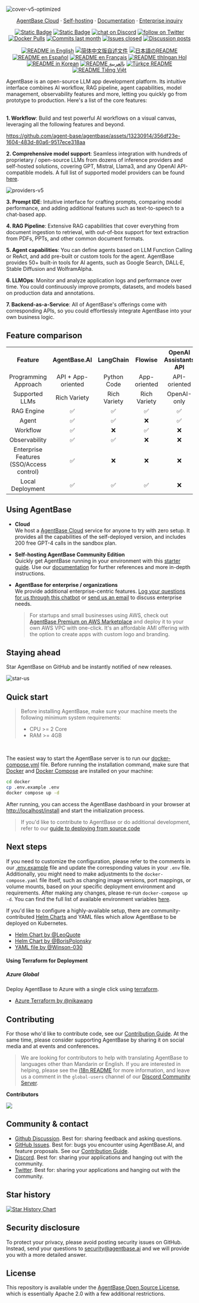 ![cover-v5-optimized](https://github.com/agent-base/agentbase/assets/13230914/f9e19af5-61ba-4119-b926-d10c4c06ebab)

<p align="center">
  <a href="https://cloud.agentbase.ai">AgentBase Cloud</a> ·
  <a href="https://docs.agentbase.ai/getting-started/install-self-hosted">Self-hosting</a> ·
  <a href="https://docs.agentbase.ai">Documentation</a> ·
  <a href="https://uagentbase.app/chat/22L1zSxg6yW1cWQg">Enterprise inquiry</a>
</p>

<p align="center">
    <a href="https://agentbase.ai" target="_blank">
        <img alt="Static Badge" src="https://img.shields.io/badge/Product-F04438"></a>
    <a href="https://agentbase.ai/pricing" target="_blank">
        <img alt="Static Badge" src="https://img.shields.io/badge/free-pricing?logo=free&color=%20%23155EEF&label=pricing&labelColor=%20%23528bff"></a>
    <a href="https://discord.gg/FngNHpbcY7" target="_blank">
        <img src="https://img.shields.io/discord/1082486657678311454?logo=discord&labelColor=%20%235462eb&logoColor=%20%23f5f5f5&color=%20%235462eb"
            alt="chat on Discord"></a>
    <a href="https://twitter.com/intent/follow?screen_name=agentbase_ai" target="_blank">
        <img src="https://img.shields.io/twitter/follow/agentbase_ai?logo=X&color=%20%23f5f5f5"
            alt="follow on Twitter"></a>
    <a href="https://hub.docker.com/u/agent-base" target="_blank">
        <img alt="Docker Pulls" src="https://img.shields.io/docker/pulls/agent-base/agentbase-web?labelColor=%20%23FDB062&color=%20%23f79009"></a>
    <a href="https://github.com/agent-base/agentbase/graphs/commit-activity" target="_blank">
        <img alt="Commits last month" src="https://img.shields.io/github/commit-activity/m/agent-base/agentbase?labelColor=%20%2332b583&color=%20%2312b76a"></a>
    <a href="https://github.com/agent-base/agentbase/" target="_blank">
        <img alt="Issues closed" src="https://img.shields.io/github/issues-search?query=repo%3Aagent-base%2Fagentbase%20is%3Aclosed&label=issues%20closed&labelColor=%20%237d89b0&color=%20%235d6b98"></a>
    <a href="https://github.com/agent-base/agentbase/discussions/" target="_blank">
        <img alt="Discussion posts" src="https://img.shields.io/github/discussions/agent-base/agentbase?labelColor=%20%239b8afb&color=%20%237a5af8"></a>
</p>

<p align="center">
  <a href="./README.md"><img alt="README in English" src="https://img.shields.io/badge/English-d9d9d9"></a>
  <a href="./README_CN.md"><img alt="简体中文版自述文件" src="https://img.shields.io/badge/简体中文-d9d9d9"></a>
  <a href="./README_JA.md"><img alt="日本語のREADME" src="https://img.shields.io/badge/日本語-d9d9d9"></a>
  <a href="./README_ES.md"><img alt="README en Español" src="https://img.shields.io/badge/Español-d9d9d9"></a>
  <a href="./README_FR.md"><img alt="README en Français" src="https://img.shields.io/badge/Français-d9d9d9"></a>
  <a href="./README_KL.md"><img alt="README tlhIngan Hol" src="https://img.shields.io/badge/Klingon-d9d9d9"></a>
  <a href="./README_KR.md"><img alt="README in Korean" src="https://img.shields.io/badge/한국어-d9d9d9"></a>
  <a href="./README_AR.md"><img alt="README بالعربية" src="https://img.shields.io/badge/العربية-d9d9d9"></a>
  <a href="./README_TR.md"><img alt="Türkçe README" src="https://img.shields.io/badge/Türkçe-d9d9d9"></a>
  <a href="./README_VI.md"><img alt="README Tiếng Việt" src="https://img.shields.io/badge/Ti%E1%BA%BFng%20Vi%E1%BB%87t-d9d9d9"></a>
</p>


AgentBase is an open-source LLM app development platform. Its intuitive interface combines AI workflow, RAG pipeline, agent capabilities, model management, observability features and more, letting you quickly go from prototype to production. Here's a list of the core features:
</br> </br>

**1. Workflow**: 
  Build and test powerful AI workflows on a visual canvas, leveraging all the following features and beyond.


  https://github.com/agent-base/agentbase/assets/13230914/356df23e-1604-483d-80a6-9517ece318aa



**2. Comprehensive model support**: 
  Seamless integration with hundreds of proprietary / open-source LLMs from dozens of inference providers and self-hosted solutions, covering GPT, Mistral, Llama3, and any OpenAI API-compatible models. A full list of supported model providers can be found [here](https://docs.agentbase.ai/getting-started/readme/model-providers).

![providers-v5](https://github.com/agent-base/agentbase/assets/13230914/5a17bdbe-097a-4100-8363-40255b70f6e3)


**3. Prompt IDE**: 
  Intuitive interface for crafting prompts, comparing model performance, and adding additional features such as text-to-speech to a chat-based app. 

**4. RAG Pipeline**: 
  Extensive RAG capabilities that cover everything from document ingestion to retrieval, with out-of-box support for text extraction from PDFs, PPTs, and other common document formats.

**5. Agent capabilities**: 
  You can define agents based on LLM Function Calling or ReAct, and add pre-built or custom tools for the agent. AgentBase provides 50+ built-in tools for AI agents, such as Google Search, DALL·E, Stable Diffusion and WolframAlpha.

**6. LLMOps**: 
  Monitor and analyze application logs and performance over time. You could continuously improve prompts, datasets, and models based on production data and annotations.

**7. Backend-as-a-Service**: 
  All of AgentBase's offerings come with corresponding APIs, so you could effortlessly integrate AgentBase into your own business logic.


## Feature comparison
<table style="width: 100%;">
  <tr>
    <th align="center">Feature</th>
    <th align="center">AgentBase.AI</th>
    <th align="center">LangChain</th>
    <th align="center">Flowise</th>
    <th align="center">OpenAI Assistants API</th>
  </tr>
  <tr>
    <td align="center">Programming Approach</td>
    <td align="center">API + App-oriented</td>
    <td align="center">Python Code</td>
    <td align="center">App-oriented</td>
    <td align="center">API-oriented</td>
  </tr>
  <tr>
    <td align="center">Supported LLMs</td>
    <td align="center">Rich Variety</td>
    <td align="center">Rich Variety</td>
    <td align="center">Rich Variety</td>
    <td align="center">OpenAI-only</td>
  </tr>
  <tr>
    <td align="center">RAG Engine</td>
    <td align="center">✅</td>
    <td align="center">✅</td>
    <td align="center">✅</td>
    <td align="center">✅</td>
  </tr>
  <tr>
    <td align="center">Agent</td>
    <td align="center">✅</td>
    <td align="center">✅</td>
    <td align="center">❌</td>
    <td align="center">✅</td>
  </tr>
  <tr>
    <td align="center">Workflow</td>
    <td align="center">✅</td>
    <td align="center">❌</td>
    <td align="center">✅</td>
    <td align="center">❌</td>
  </tr>
  <tr>
    <td align="center">Observability</td>
    <td align="center">✅</td>
    <td align="center">✅</td>
    <td align="center">❌</td>
    <td align="center">❌</td>
  </tr>
  <tr>
    <td align="center">Enterprise Features (SSO/Access control)</td>
    <td align="center">✅</td>
    <td align="center">❌</td>
    <td align="center">❌</td>
    <td align="center">❌</td>
  </tr>
  <tr>
    <td align="center">Local Deployment</td>
    <td align="center">✅</td>
    <td align="center">✅</td>
    <td align="center">✅</td>
    <td align="center">❌</td>
  </tr>
</table>

## Using AgentBase

- **Cloud </br>**
We host a [AgentBase Cloud](https://agentbase.ai) service for anyone to try with zero setup. It provides all the capabilities of the self-deployed version, and includes 200 free GPT-4 calls in the sandbox plan.

- **Self-hosting AgentBase Community Edition</br>**
Quickly get AgentBase running in your environment with this [starter guide](#quick-start).
Use our [documentation](https://docs.agentbase.ai) for further references and more in-depth instructions.

- **AgentBase for enterprise / organizations</br>**
We provide additional enterprise-centric features. [Log your questions for us through this chatbot](https://uagentbase.app/chat/22L1zSxg6yW1cWQg) or [send us an email](mailto:business@agentbase.ai?subject=[GitHub]Business%20License%20Inquiry) to discuss enterprise needs. </br>
  > For startups and small businesses using AWS, check out [AgentBase Premium on AWS Marketplace](https://aws.amazon.com/marketplace/pp/prodview-t22mebxzwjhu6) and deploy it to your own AWS VPC with one-click. It's an affordable AMI offering with the option to create apps with custom logo and branding.


## Staying ahead

Star AgentBase on GitHub and be instantly notified of new releases.

![star-us](https://github.com/agent-base/agentbase/assets/13230914/b823edc1-6388-4e25-ad45-2f6b187adbb4)



## Quick start
> Before installing AgentBase, make sure your machine meets the following minimum system requirements:
> 
>- CPU >= 2 Core
>- RAM >= 4GB

</br>

The easiest way to start the AgentBase server is to run our [docker-compose.yml](docker/docker-compose.yaml) file. Before running the installation command, make sure that [Docker](https://docs.docker.com/get-docker/) and [Docker Compose](https://docs.docker.com/compose/install/) are installed on your machine:

```bash
cd docker
cp .env.example .env
docker compose up -d
```

After running, you can access the AgentBase dashboard in your browser at [http://localhost/install](http://localhost/install) and start the initialization process.

> If you'd like to contribute to AgentBase or do additional development, refer to our [guide to deploying from source code](https://docs.agentbase.ai/getting-started/install-self-hosted/local-source-code)

## Next steps

If you need to customize the configuration, please refer to the comments in our [.env.example](docker/.env.example) file and update the corresponding values in your `.env` file. Additionally, you might need to make adjustments to the `docker-compose.yaml` file itself, such as changing image versions, port mappings, or volume mounts, based on your specific deployment environment and requirements. After making any changes, please re-run `docker-compose up -d`. You can find the full list of available environment variables [here](https://docs.agentbase.ai/getting-started/install-self-hosted/environments).

If you'd like to configure a highly-available setup, there are community-contributed [Helm Charts](https://helm.sh/) and YAML files which allow AgentBase to be deployed on Kubernetes.

- [Helm Chart by @LeoQuote](https://github.com/douban/charts/tree/master/charts/agentbase)
- [Helm Chart by @BorisPolonsky](https://github.com/BorisPolonsky/agentbase-helm)
- [YAML file by @Winson-030](https://github.com/Winson-030/agentbase-kubernetes)

#### Using Terraform for Deployment

##### Azure Global
Deploy AgentBase to Azure with a single click using [terraform](https://www.terraform.io/).
- [Azure Terraform by @nikawang](https://github.com/nikawang/agentbase-azure-terraform)

## Contributing

For those who'd like to contribute code, see our [Contribution Guide](https://github.com/agent-base/agentbase/blob/main/CONTRIBUTING.md). 
At the same time, please consider supporting AgentBase by sharing it on social media and at events and conferences.


> We are looking for contributors to help with translating AgentBase to languages other than Mandarin or English. If you are interested in helping, please see the [i18n README](https://github.com/agent-base/agentbase/blob/main/web/i18n/README.md) for more information, and leave us a comment in the `global-users` channel of our [Discord Community Server](https://discord.gg/8Tpq4AcN9c).

**Contributors**

<a href="https://github.com/agent-base/agentbase/graphs/contributors">
  <img src="https://contrib.rocks/image?repo=agent-base/agentbase" />
</a>

## Community & contact

* [Github Discussion](https://github.com/agent-base/agentbase/discussions). Best for: sharing feedback and asking questions.
* [GitHub Issues](https://github.com/agent-base/agentbase/issues). Best for: bugs you encounter using AgentBase.AI, and feature proposals. See our [Contribution Guide](https://github.com/agent-base/agentbase/blob/main/CONTRIBUTING.md).
* [Discord](https://discord.gg/FngNHpbcY7). Best for: sharing your applications and hanging out with the community.
* [Twitter](https://twitter.com/agentbase_ai). Best for: sharing your applications and hanging out with the community.

## Star history

[![Star History Chart](https://api.star-history.com/svg?repos=agent-base/agentbase&type=Date)](https://star-history.com/#agent-base/agentbase&Date)


## Security disclosure

To protect your privacy, please avoid posting security issues on GitHub. Instead, send your questions to security@agentbase.ai and we will provide you with a more detailed answer.

## License

This repository is available under the [AgentBase Open Source License](LICENSE), which is essentially Apache 2.0 with a few additional restrictions.
